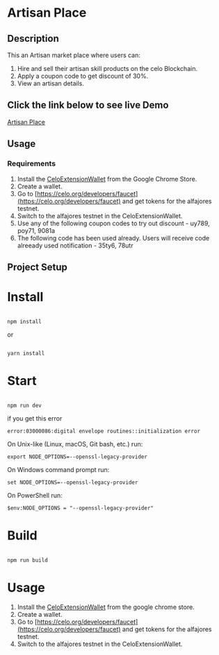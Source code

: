 # Artisan Place

## Description
This an Artisan market place where users can:
1. Hire and sell their artisan skill products on the celo Blockchain.
2. Apply a coupon code to get discount of 30%.
3. View an artisan details.

## Click the link below to see live Demo
[Artisan Place](https://kenkaboshcodes.github.io/dacade-marketplace/)

## Usage

### Requirements
1. Install the [CeloExtensionWallet](https://chrome.google.com/webstore/detail/celoextensionwallet/kkilomkmpmkbdnfelcpgckmpcaemjcdh?hl=en) from the Google Chrome Store.
2. Create a wallet.
3. Go to [https://celo.org/developers/faucet](https://celo.org/developers/faucet) and get tokens for the alfajores testnet.
4. Switch to the alfajores testnet in the CeloExtensionWallet.
5. Use any of the following coupon codes to try out discount -  uy789, poy71, 9081a
6. The following code has been used already. Users will receive code alreeady used notification - 35ty6, 78utr



## Project Setup


# Install

```

npm install

```

or

```

yarn install

```

# Start

```

npm run dev

```

if you get this error

```
error:03000086:digital envelope routines::initialization error
```

On Unix-like (Linux, macOS, Git bash, etc.) run:

```
export NODE_OPTIONS=--openssl-legacy-provider
`````
On Windows command prompt run:

```
set NODE_OPTIONS=--openssl-legacy-provider
```
On PowerShell run:

```
$env:NODE_OPTIONS = "--openssl-legacy-provider"
```


# Build

```

npm run build

```
# Usage
1. Install the [CeloExtensionWallet](https://chrome.google.com/webstore/detail/celoextensionwallet/kkilomkmpmkbdnfelcpgckmpcaemjcdh?hl=en) from the google chrome store.
2. Create a wallet.
3. Go to [https://celo.org/developers/faucet](https://celo.org/developers/faucet) and get tokens for the alfajores testnet.
4. Switch to the alfajores testnet in the CeloExtensionWallet.
